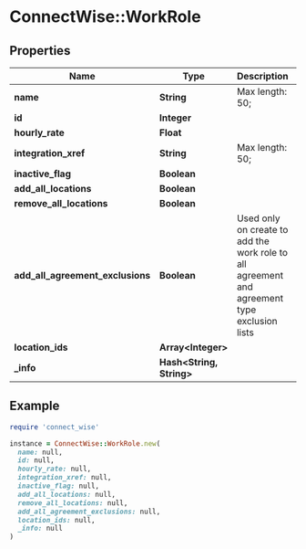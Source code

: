 # ConnectWise::WorkRole

## Properties

| Name | Type | Description | Notes |
| ---- | ---- | ----------- | ----- |
| **name** | **String** |  Max length: 50; |  |
| **id** | **Integer** |  | [optional] |
| **hourly_rate** | **Float** |  | [optional] |
| **integration_xref** | **String** |  Max length: 50; | [optional] |
| **inactive_flag** | **Boolean** |  | [optional] |
| **add_all_locations** | **Boolean** |  | [optional] |
| **remove_all_locations** | **Boolean** |  | [optional] |
| **add_all_agreement_exclusions** | **Boolean** | Used only on create to add the work role to all agreement and agreement type exclusion lists | [optional] |
| **location_ids** | **Array&lt;Integer&gt;** |  | [optional] |
| **_info** | **Hash&lt;String, String&gt;** |  | [optional] |

## Example

```ruby
require 'connect_wise'

instance = ConnectWise::WorkRole.new(
  name: null,
  id: null,
  hourly_rate: null,
  integration_xref: null,
  inactive_flag: null,
  add_all_locations: null,
  remove_all_locations: null,
  add_all_agreement_exclusions: null,
  location_ids: null,
  _info: null
)
```

